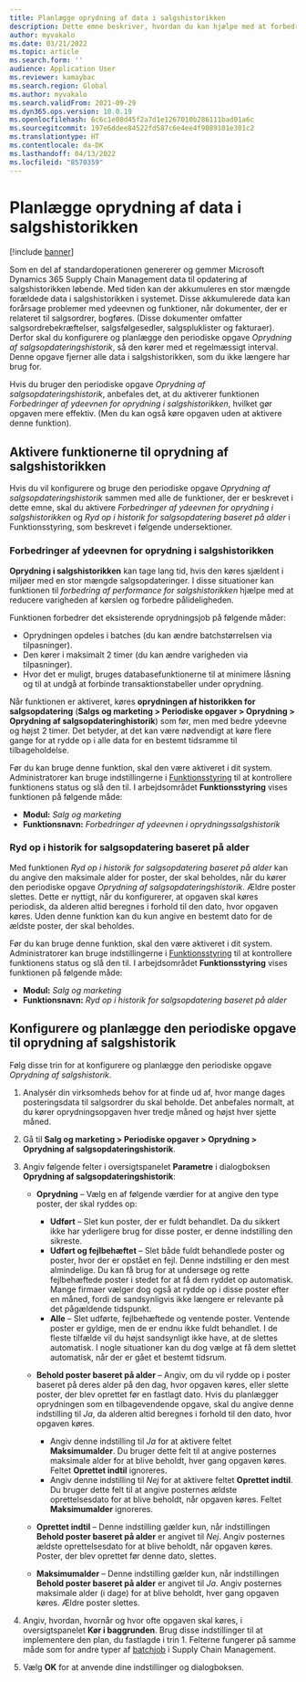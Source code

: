 ```yaml
---
title: Planlægge oprydning af data i salgshistorikken
description: Dette emne beskriver, hvordan du kan hjælpe med at forbedre systemets ydeevne ved at planlægge den periodiske oprydning af salgsopdateringshistorikken, så den kører med et regelmæssigt interval.
author: myvakalo
ms.date: 03/21/2022
ms.topic: article
ms.search.form: ''
audience: Application User
ms.reviewer: kamaybac
ms.search.region: Global
ms.author: myvakalo
ms.search.validFrom: 2021-09-29
ms.dyn365.ops.version: 10.0.19
ms.openlocfilehash: 6c6c1e08d45f2a7d1e1267010b286111bad01a6c
ms.sourcegitcommit: 197e6ddee84522fd587c6e4ee4f9089101e301c2
ms.translationtype: HT
ms.contentlocale: da-DK
ms.lasthandoff: 04/13/2022
ms.locfileid: "8570359"
---
```

# <a name="schedule-sales-history-data-cleanup"></a>Planlægge oprydning af data i salgshistorikken

[!include [banner](../includes/banner.md)]

Som en del af standardoperationen genererer og gemmer Microsoft Dynamics 365 Supply Chain Management data til opdatering af salgshistorikken løbende. Med tiden kan der akkumuleres en stor mængde forældede data i salgshistorikken i systemet. Disse akkumulerede data kan forårsage problemer med ydeevnen og funktioner, når dokumenter, der er relateret til salgsordrer, bogføres. (Disse dokumenter omfatter salgsordrebekræftelser, salgsfølgesedler, salgspluklister og fakturaer). Derfor skal du konfigurere og planlægge den periodiske opgave *Oprydning af salgsopdateringshistorik*, så den kører med et regelmæssigt interval. Denne opgave fjerner alle data i salgshistorikken, som du ikke længere har brug for.

Hvis du bruger den periodiske opgave *Oprydning af salgsopdateringshistorik*, anbefales det, at du aktiverer funktionen *Forbedringer af ydeevnen for oprydning i salgshistorikken*, hvilket gør opgaven mere effektiv. (Men du kan også køre opgaven uden at aktivere denne funktion).

## <a name="turn-on-the-sales-history-cleanup-features"></a>Aktivere funktionerne til oprydning af salgshistorikken

Hvis du vil konfigurere og bruge den periodiske opgave *Oprydning af salgsopdateringshistorik* sammen med alle de funktioner, der er beskrevet i dette emne, skal du aktivere *Forbedringer af ydeevnen for oprydning i salgshistorikken* og *Ryd op i historik for salgsopdatering baseret på alder* i Funktionsstyring, som beskrevet i følgende undersektioner.

### <a name="sales-history-cleanup-performance-improvements"></a>Forbedringer af ydeevnen for oprydning i salgshistorikken

**Oprydning i salgshistorikken** kan tage lang tid, hvis den køres sjældent i miljøer med en stor mængde salgsopdateringer. I disse situationer kan funktionen til *forbedring af performance for salgshistorikken* hjælpe med at reducere varigheden af kørslen og forbedre pålideligheden.

Funktionen forbedrer det eksisterende oprydningsjob på følgende måder:

- Oprydningen opdeles i batches (du kan ændre batchstørrelsen via tilpasninger).
- Den kører i maksimalt 2 timer (du kan ændre varigheden via tilpasninger).
- Hvor det er muligt, bruges databasefunktionerne til at minimere låsning og til at undgå at forbinde transaktionstabeller under oprydning.

Når funktionen er aktiveret, køres **oprydningen af historikken for salgsopdatering** (**Salgs og marketing \> Periodiske opgaver \> Oprydning \> Oprydning af salgsopdateringhistorik**) som før, men med bedre ydeevne og højst 2 timer. Det betyder, at det kan være nødvendigt at køre flere gange for at rydde op i alle data for en bestemt tidsramme til tilbageholdelse.

Før du kan bruge denne funktion, skal den være aktiveret i dit system. Administratorer kan bruge indstillingerne i [Funktionsstyring](../../fin-ops-core/fin-ops/get-started/feature-management/feature-management-overview.md) til at kontrollere funktionens status og slå den til. I arbejdsområdet **Funktionsstyring** vises funktionen på følgende måde:

- **Modul:** *Salg og marketing*
- **Funktionsnavn:** *Forbedringer af ydeevnen i oprydningssalgshistorik*

### <a name="clean-up-sales-update-history-based-on-age"></a>Ryd op i historik for salgsopdatering baseret på alder

Med funktionen *Ryd op i historik for salgsopdatering baseret på alder* kan du angive den maksimale alder for poster, der skal beholdes, når du kører den periodiske opgave *Oprydning af salgsopdateringshistorik*. Ældre poster slettes. Dette er nyttigt, når du konfigurerer, at opgaven skal køres periodisk, da alderen altid beregnes i forhold til den dato, hvor opgaven køres. Uden denne funktion kan du kun angive en bestemt dato for de ældste poster, der skal beholdes.

Før du kan bruge denne funktion, skal den være aktiveret i dit system. Administratorer kan bruge indstillingerne i [Funktionsstyring](../../fin-ops-core/fin-ops/get-started/feature-management/feature-management-overview.md) til at kontrollere funktionens status og slå den til. I arbejdsområdet **Funktionsstyring** vises funktionen på følgende måde:

- **Modul:** *Salg og marketing*
- **Funktionsnavn:** *Ryd op i historik for salgsopdatering baseret på alder*

## <a name="set-up-and-schedule-the-sales-history-cleanup-periodic-task"></a>Konfigurere og planlægge den periodiske opgave til oprydning af salgshistorik

Følg disse trin for at konfigurere og planlægge den periodiske opgave *Oprydning af salgshistorik*.

1. Analysér din virksomheds behov for at finde ud af, hvor mange dages posteringsdata til salgsordrer du skal beholde. Det anbefales normalt, at du kører oprydningsopgaven hver tredje måned og højst hver sjette måned.
1. Gå til **Salg og marketing \> Periodiske opgaver \> Oprydning \> Oprydning af salgsopdateringshistorik**.
1. Angiv følgende felter i oversigtspanelet **Parametre** i dialogboksen **Oprydning af salgsopdateringshistorik**:

    - **Oprydning** – Vælg en af følgende værdier for at angive den type poster, der skal ryddes op:

        - **Udført** – Slet kun poster, der er fuldt behandlet. Da du sikkert ikke har yderligere brug for disse poster, er denne indstilling den sikreste.
        - **Udført og fejlbehæftet** – Slet både fuldt behandlede poster og poster, hvor der er opstået en fejl. Denne indstilling er den mest almindelige. Du kan få brug for at undersøge og rette fejlbehæftede poster i stedet for at få dem ryddet op automatisk. Mange firmaer vælger dog også at rydde op i disse poster efter en måned, fordi de sandsynligvis ikke længere er relevante på det pågældende tidspunkt.
        - **Alle** – Slet udførte, fejlbehæftede og ventende poster. Ventende poster er gyldige, men de er endnu ikke fuldt behandlet. I de fleste tilfælde vil du højst sandsynligt ikke have, at de slettes automatisk. I nogle situationer kan du dog vælge at få dem slettet automatisk, når der er gået et bestemt tidsrum.

    - **Behold poster baseret på alder** – Angiv, om du vil rydde op i poster baseret på deres alder på den dag, hvor opgaven køres, eller slette poster, der blev oprettet før en fastlagt dato. Hvis du planlægger oprydningen som en tilbagevendende opgave, skal du angive denne indstilling til *Ja*, da alderen altid beregnes i forhold til den dato, hvor opgaven køres.

        - Angiv denne indstilling til *Ja* for at aktivere feltet **Maksimumalder**. Du bruger dette felt til at angive posternes maksimale alder for at blive beholdt, hver gang opgaven køres. Feltet **Oprettet indtil** ignoreres.
        - Angiv denne indstilling til *Nej* for at aktivere feltet **Oprettet indtil**. Du bruger dette felt til at angive posternes ældste oprettelsesdato for at blive beholdt, når opgaven køres. Feltet **Maksimumalder** ignoreres.

    - **Oprettet indtil** – Denne indstilling gælder kun, når indstillingen **Behold poster baseret på alder** er angivet til *Nej*. Angiv posternes ældste oprettelsesdato for at blive beholdt, når opgaven køres. Poster, der blev oprettet før denne dato, slettes.
    - **Maksimumalder** – Denne indstilling gælder kun, når indstillingen **Behold poster baseret på alder** er angivet til *Ja*. Angiv posternes maksimale alder (i dage) for at blive beholdt, hver gang opgaven køres. Ældre poster slettes.

1. Angiv, hvordan, hvornår og hvor ofte opgaven skal køres, i oversigtspanelet **Kør i baggrunden**. Brug disse indstillinger til at implementere den plan, du fastlagde i trin 1. Felterne fungerer på samme måde som for andre typer af [batchjob](../../fin-ops-core/dev-itpro/sysadmin/batch-processing-overview.md) i Supply Chain Management.
1. Vælg **OK** for at anvende dine indstillinger og dialogboksen.
